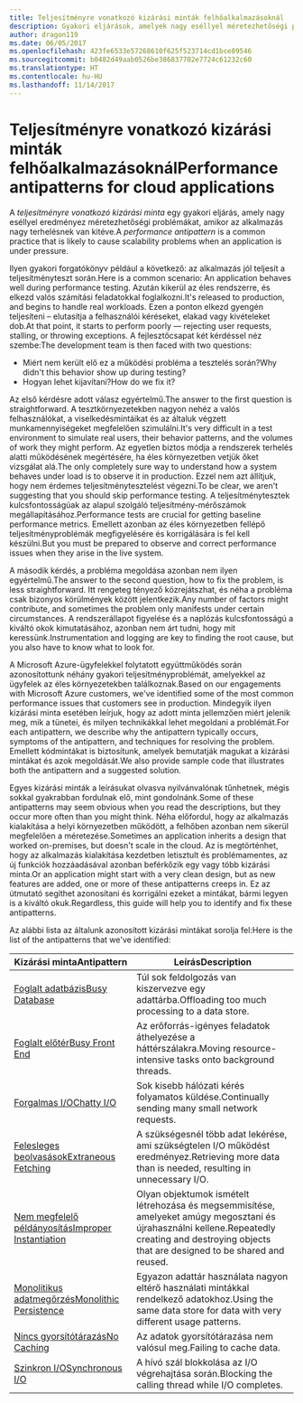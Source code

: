 ```yaml
---
title: Teljesítményre vonatkozó kizárási minták felhőalkalmazásoknál
description: Gyakori eljárások, amelyek nagy eséllyel méretezhetőségi problémákat okoznak.
author: dragon119
ms.date: 06/05/2017
ms.openlocfilehash: 423fe6533e57268610f625f523714cd1bce89546
ms.sourcegitcommit: b0482d49aab0526be386837702e7724c61232c60
ms.translationtype: HT
ms.contentlocale: hu-HU
ms.lasthandoff: 11/14/2017
---
```

# <a name="performance-antipatterns-for-cloud-applications"></a><span data-ttu-id="740d0-103">Teljesítményre vonatkozó kizárási minták felhőalkalmazásoknál</span><span class="sxs-lookup"><span data-stu-id="740d0-103">Performance antipatterns for cloud applications</span></span>

<span data-ttu-id="740d0-104">A *teljesítményre vonatkozó kizárási minta* egy gyakori eljárás, amely nagy eséllyel eredményez méretezhetőségi problémákat, amikor az alkalmazás nagy terhelésnek van kitéve.</span><span class="sxs-lookup"><span data-stu-id="740d0-104">A *performance antipattern* is a common practice that is likely to cause scalability problems when an application is under pressure.</span></span> 

<span data-ttu-id="740d0-105">Ilyen gyakori forgatókönyv például a következő: az alkalmazás jól teljesít a teljesítményteszt során.</span><span class="sxs-lookup"><span data-stu-id="740d0-105">Here is a common scenario: An application behaves well during performance testing.</span></span> <span data-ttu-id="740d0-106">Azután kikerül az éles rendszerre, és elkezd valós számítási feladatokkal foglalkozni.</span><span class="sxs-lookup"><span data-stu-id="740d0-106">It's released to production, and begins to handle real workloads.</span></span> <span data-ttu-id="740d0-107">Ezen a ponton elkezd gyengén teljesíteni – elutasítja a felhasználói kéréseket, elakad vagy kivételeket dob.</span><span class="sxs-lookup"><span data-stu-id="740d0-107">At that point, it starts to perform poorly &mdash; rejecting user requests, stalling, or throwing exceptions.</span></span> <span data-ttu-id="740d0-108">A fejlesztőcsapat két kérdéssel néz szembe:</span><span class="sxs-lookup"><span data-stu-id="740d0-108">The development team is then faced with two questions:</span></span>

- <span data-ttu-id="740d0-109">Miért nem került elő ez a működési probléma a tesztelés során?</span><span class="sxs-lookup"><span data-stu-id="740d0-109">Why didn't this behavior show up during testing?</span></span>
- <span data-ttu-id="740d0-110">Hogyan lehet kijavítani?</span><span class="sxs-lookup"><span data-stu-id="740d0-110">How do we fix it?</span></span>

<span data-ttu-id="740d0-111">Az első kérdésre adott válasz egyértelmű.</span><span class="sxs-lookup"><span data-stu-id="740d0-111">The answer to the first question is straightforward.</span></span> <span data-ttu-id="740d0-112">A tesztkörnyezetekben nagyon nehéz a valós felhasználókat, a viselkedésmintáikat és az általuk végzett munkamennyiségeket megfelelően szimulálni.</span><span class="sxs-lookup"><span data-stu-id="740d0-112">It's very difficult in a test environment to simulate real users, their behavior patterns, and the volumes of work they might perform.</span></span> <span data-ttu-id="740d0-113">Az egyetlen biztos módja a rendszerek terhelés alatti működésének megértésére, ha éles környezetben vetjük őket vizsgálat alá.</span><span class="sxs-lookup"><span data-stu-id="740d0-113">The only completely sure way to understand how a system behaves under load is to observe it in production.</span></span> <span data-ttu-id="740d0-114">Ezzel nem azt állítjuk, hogy nem érdemes teljesítménytesztelést végezni.</span><span class="sxs-lookup"><span data-stu-id="740d0-114">To be clear, we aren't suggesting that you should skip performance testing.</span></span> <span data-ttu-id="740d0-115">A teljesítménytesztek kulcsfontosságúak az alapul szolgáló teljesítmény-mérőszámok megállapításához.</span><span class="sxs-lookup"><span data-stu-id="740d0-115">Performance tests are crucial for getting baseline performance metrics.</span></span> <span data-ttu-id="740d0-116">Emellett azonban az éles környezetben fellépő teljesítményproblémák megfigyelésére és korrigálására is fel kell készülni.</span><span class="sxs-lookup"><span data-stu-id="740d0-116">But you must be prepared to observe and correct performance issues when they arise in the live system.</span></span>

<span data-ttu-id="740d0-117">A második kérdés, a probléma megoldása azonban nem ilyen egyértelmű.</span><span class="sxs-lookup"><span data-stu-id="740d0-117">The answer to the second question, how to fix the problem, is less straightforward.</span></span> <span data-ttu-id="740d0-118">Itt rengeteg tényező közrejátszhat, és néha a probléma csak bizonyos körülmények között jelentkezik.</span><span class="sxs-lookup"><span data-stu-id="740d0-118">Any number of factors might contribute, and sometimes the problem only manifests under certain circumstances.</span></span> <span data-ttu-id="740d0-119">A rendszerállapot figyelése és a naplózás kulcsfontosságú a kiváltó okok kimutatásához, azonban nem árt tudni, hogy mit keressünk.</span><span class="sxs-lookup"><span data-stu-id="740d0-119">Instrumentation and logging are key to finding the root cause, but you also have to know what to look for.</span></span> 

<span data-ttu-id="740d0-120">A Microsoft Azure-ügyfelekkel folytatott együttműködés során azonosítottunk néhány gyakori teljesítményproblémát, amelyekkel az ügyfelek az éles környezetekben találkoznak.</span><span class="sxs-lookup"><span data-stu-id="740d0-120">Based on our engagements with Microsoft Azure customers, we've identified some of the most common performance issues that customers see in production.</span></span> <span data-ttu-id="740d0-121">Mindegyik ilyen kizárási minta esetében leírjuk, hogy az adott minta jellemzően miért jelenik meg, mik a tünetei, és milyen technikákkal lehet megoldani a problémát.</span><span class="sxs-lookup"><span data-stu-id="740d0-121">For each antipattern, we describe why the antipattern typically occurs, symptoms of the antipattern, and techniques for resolving the problem.</span></span> <span data-ttu-id="740d0-122">Emellett kódmintákat is biztosítunk, amelyek bemutatják magukat a kizárási mintákat és azok megoldását.</span><span class="sxs-lookup"><span data-stu-id="740d0-122">We also provide sample code that illustrates both the antipattern and a suggested solution.</span></span> 

<span data-ttu-id="740d0-123">Egyes kizárási minták a leírásukat olvasva nyilvánvalónak tűnhetnek, mégis sokkal gyakrabban fordulnak elő, mint gondolnánk.</span><span class="sxs-lookup"><span data-stu-id="740d0-123">Some of these antipatterns may seem obvious when you read the descriptions, but they occur more often than you might think.</span></span> <span data-ttu-id="740d0-124">Néha előfordul, hogy az alkalmazás kialakítása a helyi környezetben működött, a felhőben azonban nem sikerül megfelelően a méretezése.</span><span class="sxs-lookup"><span data-stu-id="740d0-124">Sometimes an application inherits a design that worked on-premises, but doesn't scale in the cloud.</span></span> <span data-ttu-id="740d0-125">Az is megtörténhet, hogy az alkalmazás kialakítása kezdetben letisztult és problémamentes, az új funkciók hozzáadásával azonban beférkőzik egy vagy több kizárási minta.</span><span class="sxs-lookup"><span data-stu-id="740d0-125">Or an application might start with a very clean design, but as new features are added, one or more of these antipatterns creeps in.</span></span> <span data-ttu-id="740d0-126">Ez az útmutató segíthet azonosítani és korrigálni ezeket a mintákat, bármi legyen is a kiváltó okuk.</span><span class="sxs-lookup"><span data-stu-id="740d0-126">Regardless, this guide will help you to identify and fix these antipatterns.</span></span>

<span data-ttu-id="740d0-127">Az alábbi lista az általunk azonosított kizárási mintákat sorolja fel:</span><span class="sxs-lookup"><span data-stu-id="740d0-127">Here is the list of the antipatterns that we've identified:</span></span> 

| <span data-ttu-id="740d0-128">Kizárási minta</span><span class="sxs-lookup"><span data-stu-id="740d0-128">Antipattern</span></span> | <span data-ttu-id="740d0-129">Leírás</span><span class="sxs-lookup"><span data-stu-id="740d0-129">Description</span></span> |
|-------------|-------------|
| <span data-ttu-id="740d0-130">[Foglalt adatbázis][BusyDatabase]</span><span class="sxs-lookup"><span data-stu-id="740d0-130">[Busy Database][BusyDatabase]</span></span> | <span data-ttu-id="740d0-131">Túl sok feldolgozás van kiszervezve egy adattárba.</span><span class="sxs-lookup"><span data-stu-id="740d0-131">Offloading too much processing to a data store.</span></span> |
| <span data-ttu-id="740d0-132">[Foglalt előtér][BusyFrontEnd]</span><span class="sxs-lookup"><span data-stu-id="740d0-132">[Busy Front End][BusyFrontEnd]</span></span> | <span data-ttu-id="740d0-133">Az erőforrás-igényes feladatok áthelyezése a háttérszálakra.</span><span class="sxs-lookup"><span data-stu-id="740d0-133">Moving resource-intensive tasks onto background threads.</span></span> |
| <span data-ttu-id="740d0-134">[Forgalmas I/O][ChattyIO]</span><span class="sxs-lookup"><span data-stu-id="740d0-134">[Chatty I/O][ChattyIO]</span></span> | <span data-ttu-id="740d0-135">Sok kisebb hálózati kérés folyamatos küldése.</span><span class="sxs-lookup"><span data-stu-id="740d0-135">Continually sending many small network requests.</span></span> |
| <span data-ttu-id="740d0-136">[Felesleges beolvasások][ExtraneousFetching]</span><span class="sxs-lookup"><span data-stu-id="740d0-136">[Extraneous Fetching][ExtraneousFetching]</span></span> | <span data-ttu-id="740d0-137">A szükségesnél több adat lekérése, ami szükségtelen I/O működést eredményez.</span><span class="sxs-lookup"><span data-stu-id="740d0-137">Retrieving more data than is needed, resulting in unnecessary I/O.</span></span> |
| <span data-ttu-id="740d0-138">[Nem megfelelő példányosítás][ImproperInstantiation]</span><span class="sxs-lookup"><span data-stu-id="740d0-138">[Improper Instantiation][ImproperInstantiation]</span></span> | <span data-ttu-id="740d0-139">Olyan objektumok ismételt létrehozása és megsemmisítése, amelyeket amúgy megosztani és újrahasználni kellene.</span><span class="sxs-lookup"><span data-stu-id="740d0-139">Repeatedly creating and destroying objects that are designed to be shared and reused.</span></span> |
| <span data-ttu-id="740d0-140">[Monolitikus adatmegőrzés][MonolithicPersistence]</span><span class="sxs-lookup"><span data-stu-id="740d0-140">[Monolithic Persistence][MonolithicPersistence]</span></span> | <span data-ttu-id="740d0-141">Egyazon adattár használata nagyon eltérő használati mintákkal rendelkező adatokhoz.</span><span class="sxs-lookup"><span data-stu-id="740d0-141">Using the same data store for data with very different usage patterns.</span></span> |
| <span data-ttu-id="740d0-142">[Nincs gyorsítótárazás][NoCaching]</span><span class="sxs-lookup"><span data-stu-id="740d0-142">[No Caching][NoCaching]</span></span> | <span data-ttu-id="740d0-143">Az adatok gyorsítótárazása nem valósul meg.</span><span class="sxs-lookup"><span data-stu-id="740d0-143">Failing to cache data.</span></span> |
| <span data-ttu-id="740d0-144">[Szinkron I/O][SynchronousIO]</span><span class="sxs-lookup"><span data-stu-id="740d0-144">[Synchronous I/O][SynchronousIO]</span></span> | <span data-ttu-id="740d0-145">A hívó szál blokkolása az I/O végrehajtása során.</span><span class="sxs-lookup"><span data-stu-id="740d0-145">Blocking the calling thread while I/O completes.</span></span> | 

[BusyDatabase]: ./busy-database/index.md
[BusyFrontEnd]: ./busy-front-end/index.md
[ChattyIO]: ./chatty-io/index.md
[ExtraneousFetching]: ./extraneous-fetching/index.md
[ImproperInstantiation]: ./improper-instantiation/index.md
[MonolithicPersistence]: ./monolithic-persistence/index.md
[NoCaching]: ./no-caching/index.md
[SynchronousIO]: ./synchronous-io/index.md